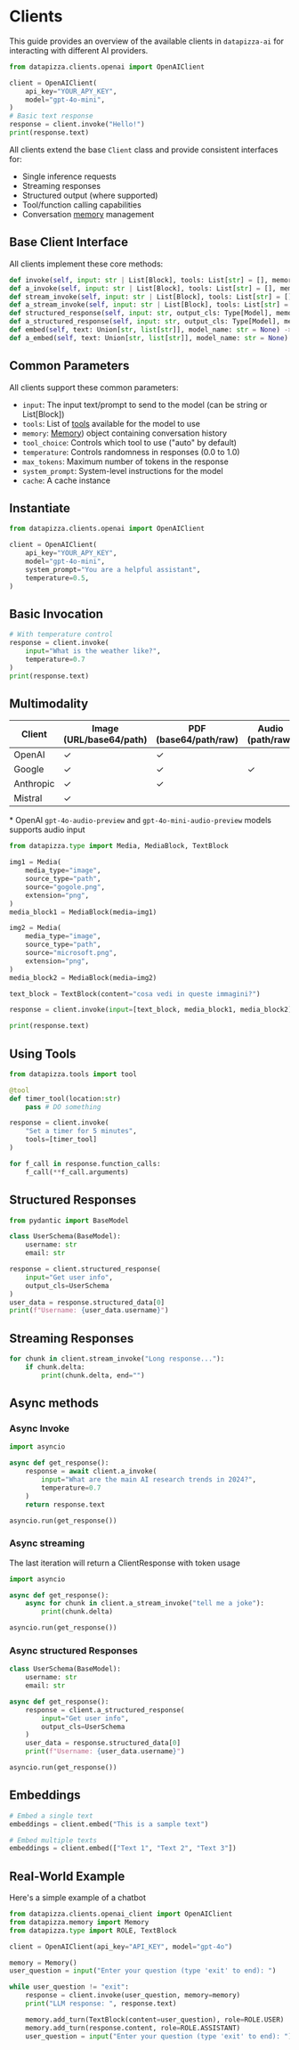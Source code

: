 # Clients

This guide provides an overview of the available clients in `datapizza-ai` for interacting with different AI providers.


```python
from datapizza.clients.openai import OpenAIClient

client = OpenAIClient(
    api_key="YOUR_APY_KEY",
    model="gpt-4o-mini",
)
# Basic text response
response = client.invoke("Hello!")
print(response.text)
```



All clients extend the base `Client` class and provide consistent interfaces for:

- Single inference requests
- Streaming responses
- Structured output (where supported)
- Tool/function calling capabilities
- Conversation [memory](../Other_Concepts/memory.md) management

## Base Client Interface

All clients implement these core methods:

```python
def invoke(self, input: str | List[Block], tools: List[str] = [], memory: Memory = None, tool_choice: str = "auto", ...) -> ClientResponse
def a_invoke(self, input: str | List[Block], tools: List[str] = [], memory: Memory = None, tool_choice: str = "auto", ...) -> Awaitable[ClientResponse]
def stream_invoke(self, input: str | List[Block], tools: List[str] = [], memory: Memory = None, tool_choice: str = "auto", ...) -> Iterator[ClientResponse]
def a_stream_invoke(self, input: str | List[Block], tools: List[str] = [], memory: Memory = None, tool_choice: str = "auto", ...) -> Iterator[ClientResponse]
def structured_response(self, input: str, output_cls: Type[Model], memory: Memory = None, ...) -> ClientResponse
def a_structured_response(self, input: str, output_cls: Type[Model], memory: Memory = None, ...) -> ClientResponse
def embed(self, text: Union[str, list[str]], model_name: str = None) -> List[float]
def a_embed(self, text: Union[str, list[str]], model_name: str = None) -> List[float]
```

## Common Parameters

All clients support these common parameters:

- `input`: The input text/prompt to send to the model (can be string or List[Block])
- `tools`: List of [tools](../../API%20Reference/Type/tool.md) available for the model to use
- `memory`: [Memory](../Other_Concepts/memory.md)) object containing conversation history
- `tool_choice`: Controls which tool to use ("auto" by default)
- `temperature`: Controls randomness in responses (0.0 to 1.0)
- `max_tokens`: Maximum number of tokens in the response
- `system_prompt`: System-level instructions for the model
- `cache`: A cache instance


## Instantiate 

```python
from datapizza.clients.openai import OpenAIClient

client = OpenAIClient(
    api_key="YOUR_APY_KEY",
    model="gpt-4o-mini",
    system_prompt="You are a helpful assistant",
    temperature=0.5,
)
```

## Basic Invocation
```python
# With temperature control
response = client.invoke(
    input="What is the weather like?",
    temperature=0.7
)
print(response.text)
```


## Multimodality

| Client     | Image (URL/base64/path) | PDF (base64/path/raw)  | Audio (path/raw) |
|------------|-------------------------|------------------------|------------------|
| OpenAI     | ✓                       | ✓                      |                  |
| Google     | ✓                       | ✓                      | ✓                |
| Anthropic  | ✓                       | ✓                      |                  |
| Mistral    | ✓                       |                        |                  |

\* OpenAI `gpt-4o-audio-preview` and `gpt-4o-mini-audio-preview` models supports audio input



```python
from datapizza.type import Media, MediaBlock, TextBlock

img1 = Media(
    media_type="image",
    source_type="path",
    source="gogole.png",
    extension="png",
)
media_block1 = MediaBlock(media=img1)

img2 = Media(
    media_type="image",
    source_type="path",
    source="microsoft.png",
    extension="png",
)
media_block2 = MediaBlock(media=img2)

text_block = TextBlock(content="cosa vedi in queste immagini?")

response = client.invoke(input=[text_block, media_block1, media_block2],  max_tokens=100)

print(response.text)
```

## Using Tools
```python
from datapizza.tools import tool

@tool
def timer_tool(location:str)
    pass # DO something

response = client.invoke(
    "Set a timer for 5 minutes",
    tools=[timer_tool]
)

for f_call in response.function_calls:
    f_call(**f_call.arguments)
```

## Structured Responses
```python
from pydantic import BaseModel

class UserSchema(BaseModel):
    username: str
    email: str

response = client.structured_response(
    input="Get user info",
    output_cls=UserSchema
)
user_data = response.structured_data[0]
print(f"Username: {user_data.username}")
```


## Streaming Responses
```python
for chunk in client.stream_invoke("Long response..."):
    if chunk.delta:
        print(chunk.delta, end="")
```

## Async methods
### Async Invoke
```python
import asyncio

async def get_response():
    response = await client.a_invoke(
        input="What are the main AI research trends in 2024?",
        temperature=0.7
    )
    return response.text

asyncio.run(get_response())
```

### Async streaming
The last iteration will return a ClientResponse with token usage
```python
import asyncio

async def get_response():
    async for chunk in client.a_stream_invoke("tell me a joke"):
        print(chunk.delta)

asyncio.run(get_response())
```

### Async structured Responses

```python
class UserSchema(BaseModel):
    username: str
    email: str

async def get_response():
    response = client.a_structured_response(
        input="Get user info",
        output_cls=UserSchema
    )
    user_data = response.structured_data[0]
    print(f"Username: {user_data.username}")

asyncio.run(get_response())

```

## Embeddings
```python
# Embed a single text
embeddings = client.embed("This is a sample text")

# Embed multiple texts
embeddings = client.embed(["Text 1", "Text 2", "Text 3"])
```

## Real-World Example

Here's a simple example of a chatbot

```python
from datapizza.clients.openai_client import OpenAIClient
from datapizza.memory import Memory
from datapizza.type import ROLE, TextBlock

client = OpenAIClient(api_key="API_KEY", model="gpt-4o")

memory = Memory()
user_question = input("Enter your question (type 'exit' to end): ")

while user_question != "exit":
    response = client.invoke(user_question, memory=memory)
    print("LLM response: ", response.text)

    memory.add_turn(TextBlock(content=user_question), role=ROLE.USER)
    memory.add_turn(response.content, role=ROLE.ASSISTANT)
    user_question = input("Enter your question (type 'exit' to end): ")

```
